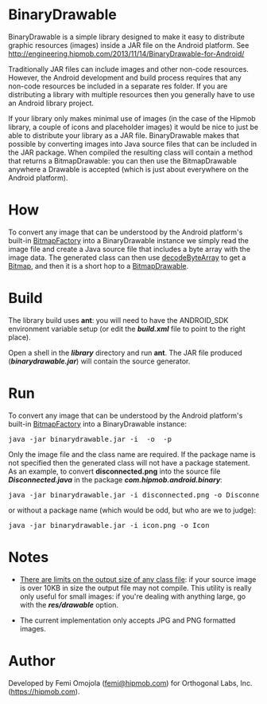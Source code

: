 BinaryDrawable
==============

BinaryDrawable is a simple library designed to make it easy to distribute graphic resources (images) inside a JAR file on the Android platform. See http://engineering.hipmob.com/2013/11/14/BinaryDrawable-for-Android/

Traditionally JAR files can include images and other non-code resources. However, the Android development and build process requires that any non-code resources be included in a separate res folder. If you are distributing a library with multiple resources then you generally have to use an Android library project. 

If your library only makes minimal use of images (in the case of the Hipmob library, a couple of icons and placeholder images) it would be nice to just be able to distribute your library as a JAR file. BinaryDrawable makes that possible by converting images into Java source files that can be included in the JAR package. When compiled the resulting class will contain a method that returns a BitmapDrawable: you can then use the BitmapDrawable anywhere a Drawable is accepted (which is just about everywhere on the Android platform).

How
===
To convert any image that can be understood by the Android platform's built-in [BitmapFactory][1] into a BinaryDrawable instance we simply read the image file and create a Java source file that includes a byte array with the image data. The generated class can then use [decodeByteArray][3] to get a [Bitmap][4], and then it is a short hop to a [BitmapDrawable][5].

Build
=====
The library build uses **ant**: you will need to have the ANDROID_SDK environment variable setup (or edit the ***build.xml*** file to point to the right place).

Open a shell in the ***library*** directory and run **ant**. The JAR file produced (***binarydrawable.jar***) will contain the source generator.

Run
===
To convert any image that can be understood by the Android platform's built-in [BitmapFactory][1] into a BinaryDrawable instance:

<pre class="brush: bash">
java -jar binarydrawable.jar -i <image file> -o <class name> -p <package name>
</pre>

Only the image file and the class name are required. If the package name is not specified then the generated class will not have a package statement. As an example, to convert **disconnected.png** into the source file ***Disconnected.java*** in the package ***com.hipmob.android.binary***:

<pre class="brush: bash">
java -jar binarydrawable.jar -i disconnected.png -o Disconnected -p com.hipmob.android.binary
</pre>

or without a package name (which would be odd, but who are we to judge):

<pre class="brush: bash">
java -jar binarydrawable.jar -i icon.png -o Icon
</pre>

Notes
=====
* [There are limits on the output size of any class file][2]: if your source image is over 10KB in size the output file may not compile. This utility is really only useful for small images: if you're dealing with anything large, go with the ***res/drawable*** option.

* The current implementation only accepts JPG and PNG formatted images.

Author
======
Developed by Femi Omojola (femi@hipmob.com) for Orthogonal Labs, Inc. (https://hipmob.com).

[1]: http://developer.android.com/reference/android/graphics/BitmapFactory.html
[2]: http://docs.oracle.com/javase/specs/jvms/se5.0/html/ClassFile.doc.html#9279
[3]: http://developer.android.com/reference/android/graphics/BitmapFactory.html#decodeByteArray%28byte[],%20int,%20int%29
[4]: http://developer.android.com/reference/android/graphics/Bitmap.html
[5]: http://developer.android.com/reference/android/graphics/drawable/BitmapDrawable.html